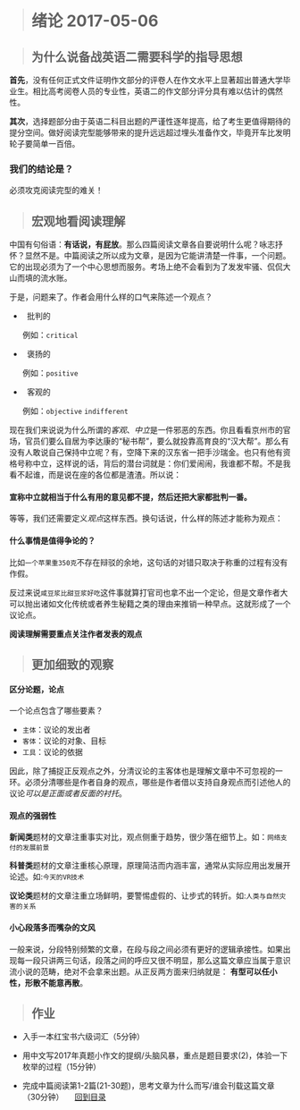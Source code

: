 ># 绪论          2017-05-06


>## 为什么说备战英语二需要科学的指导思想

**首先**，没有任何正式文件证明作文部分的评卷人在作文水平上显著超出普通大学毕业生。相比高考阅卷人员的专业性，英语二的作文部分评分具有难以估计的偶然性。

**其次**，选择题部分由于英语二科目出题的严谨性逐年提高，给了考生更值得期待的提分空间。做好阅读完型能够带来的提升远远超过埋头准备作文，毕竟开车比发明轮子要简单一百倍。

### 我们的结论是？
必须攻克阅读完型的难关！



>## 宏观地看阅读理解

中国有句俗语：**有话说，有屁放**。那么四篇阅读文章各自要说明什么呢？咏志抒怀？显然不是。中篇阅读之所以成为文章，是因为它能讲清楚一件事，一个问题。它的出现必须为了一个中心思想而服务。考场上绝不会看到为了发发牢骚、侃侃大山而填的流水账。

于是，问题来了。作者会用什么样的口气来陈述一个观点？
*   批判的

    例如：`critical`
*   褒扬的

    例如：`positive`
*   客观的

    例如：`objective` `indifferent`

现在我们来说说为什么所谓的*客观*、*中立*是一件邪恶的东西。你且看看京州市的官场，官员们要么自居为李达康的“秘书帮”，要么就投靠高育良的“汉大帮”。那么有没有人敢说自己保持中立呢？有，空降下来的汉东省一把手沙瑞金。也只有他有资格号称中立，这样说的话，背后的潜台词就是：你们爱闹闹，我谁都不帮。不是我看不起谁，而是说在座的各位都是渣渣。所以说：
#### 宣称中立就相当于什么有用的意见都不提，然后还把大家都批判一番。


等等，我们还需要定义*观点*这样东西。换句话说，什么样的陈述才能称为观点：
#### 什么事情是值得争论的？

比如`一个苹果重350克`不存在辩驳的余地，这句话的对错只取决于称重的过程有没有作假。

反过来说`咸豆浆比甜豆浆好吃`这件事就算打官司也拿不出一个定论，但是文章作者大可以抛出诸如文化传统或者养生秘籍之类的理由来推销一种早点。这就形成了一个议论点。

**阅读理解需要重点关注作者发表的观点**

>## 更加细致的观察

#### 区分论题，论点

一个论点包含了哪些要素？
* `主体`：议论的发出者
* `客体`：议论的对象、目标
* `工具`：议论的依据

因此，除了捕捉正反观点之外，分清议论的主客体也是理解文章中不可忽视的一环。必须分清哪些是作者自身的观点，哪些是作者借以支持自身观点而引述他人的议论*可以是正面或者反面的衬托*。

#### 观点的强弱性

**新闻类**题材的文章注重事实对比，观点侧重于趋势，很少落在细节上。如：`网络支付的发展前景`

**科普类**题材的文章注重核心原理，原理简洁而内涵丰富，通常从实际应用出发展开论述。如:`今天的VR技术`

**议论类**题材的文章注重立场鲜明，要警惕虚假的、让步式的转折。如:`人类与自然灾害的关系`

#### 小心段落多而嘴杂的文风

一般来说，分段特别频繁的文章，在段与段之间必须有更好的逻辑承接性。如果出现每一段只讲两三句话，段落之间的呼应又很不明显，那么这篇文章应当属于意识流小说的范畴，绝对不会拿来出题。从正反两方面来归纳就是： **有型可以任小性，形散不能意再散**。

>## 作业

+ 入手一本红宝书六级词汇（5分钟）

+ 用中文写2017年真题小作文的提纲/头脑风暴，重点是题目要求(2)，体验一下枚举的过程（15分钟）

+ 完成中篇阅读第1-2篇(21-30题)，思考文章为什么而写/谁会刊载这篇文章（30分钟）
    
[回到目录](https://github.com/Comac123/EN666/blob/master/README.md)
